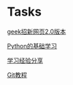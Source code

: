 # Tasks
[geek招新网页2.0版本](https://dddsssro123.github.io/Tasks/)

[Python的基础学习](https://github.com/DDDSSSro123/Tasks/blob/main/Python%E7%9A%84%E5%9F%BA%E7%A1%80%E5%AD%A6%E4%B9%A0.md)
 
[学习经验分享](https://github.com/DDDSSSro123/Tasks/blob/main/%E5%AD%A6%E4%B9%A0%E7%BB%8F%E9%AA%8C%E5%88%86%E4%BA%AB.md)

[Git教程](https://github.com/DDDSSSro123/Tasks/blob/main/Git%E6%95%99%E7%A8%8B.md)
